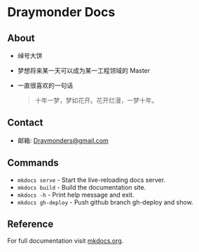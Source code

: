 # Draymonder Docs

## About

- 绰号大饼
- 梦想将来某一天可以成为某一工程领域的 Master
- 一直很喜欢的一句话

    > 十年一梦，梦如花开。花开烂漫，一梦十年。

## Contact

- 邮箱: Draymonders@gmail.com

## Commands

* `mkdocs serve` - Start the live-reloading docs server.
* `mkdocs build` - Build the documentation site.
* `mkdocs -h` - Print help message and exit.
* `mkdocs gh-deploy` - Push github branch gh-deploy and show.

## Reference

For full documentation visit [mkdocs.org](https://www.mkdocs.org).